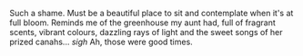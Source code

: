 Such a shame. Must be a beautiful place to sit and contemplate when it's at full bloom. Reminds me of the greenhouse my aunt had, full of fragrant scents, vibrant colours,
dazzling rays of light and the sweet songs of her prized canahs... *sigh* Ah, those were good times.
